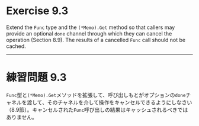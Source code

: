 # Exercise 9.3
Extend the `Func` type and the `(*Memo).Get` method so that callers may provide an optional `done` channel through which they can cancel the operation (Section 8.9). The results of a cancelled `Func` call should not be cached.

---
# 練習問題 9.3
`Func`型と`(*Memo).Get`メソッドを拡張して、呼び出しもとがオプションの`done`チャネルを渡して、そのチャネルを介して操作をキャンセルできるようにしなさい（8.9節）。キャンセルされた`Func`呼び出しの結果はキャッシュされるべきではありません。
